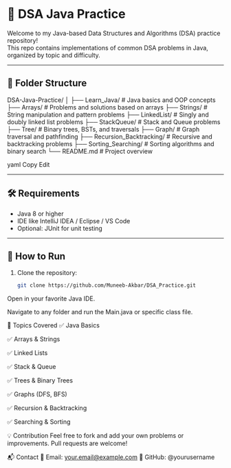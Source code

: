# 🧠 DSA Java Practice

Welcome to my Java-based Data Structures and Algorithms (DSA) practice repository!  
This repo contains implementations of common DSA problems in Java, organized by topic and difficulty.

---

## 📁 Folder Structure

DSA-Java-Practice/ │ ├── Learn_Java/ # Java basics and OOP concepts ├── Arrays/ # Problems and solutions based on arrays ├── Strings/ # String manipulation and pattern problems ├── LinkedList/ # Singly and doubly linked list problems ├── StackQueue/ # Stack and Queue problems ├── Tree/ # Binary trees, BSTs, and traversals ├── Graph/ # Graph traversal and pathfinding ├── Recursion_Backtracking/ # Recursive and backtracking problems ├── Sorting_Searching/ # Sorting algorithms and binary search └── README.md # Project overview

yaml
Copy
Edit

---

## 🛠️ Requirements

- Java 8 or higher
- IDE like IntelliJ IDEA / Eclipse / VS Code
- Optional: JUnit for unit testing

---

## 🚀 How to Run

1. Clone the repository:
   ```bash
   git clone https://github.com/Muneeb-Akbar/DSA_Practice.git
Open in your favorite Java IDE.

Navigate to any folder and run the Main.java or specific class file.

📌 Topics Covered
✅ Java Basics

✅ Arrays & Strings

✅ Linked Lists

✅ Stack & Queue

✅ Trees & Binary Trees

✅ Graphs (DFS, BFS)

✅ Recursion & Backtracking

✅ Searching & Sorting

💡 Contribution
Feel free to fork and add your own problems or improvements.
Pull requests are welcome!

📬 Contact
📧 Email: your.email@example.com
🔗 GitHub: @yourusername


